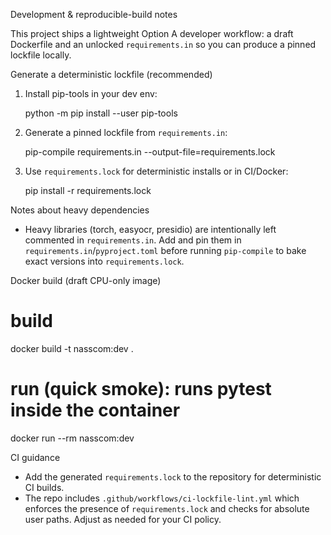 Development & reproducible-build notes

This project ships a lightweight Option A developer workflow: a draft Dockerfile
and an unlocked `requirements.in` so you can produce a pinned lockfile locally.

Generate a deterministic lockfile (recommended)

1) Install pip-tools in your dev env:

   python -m pip install --user pip-tools

2) Generate a pinned lockfile from `requirements.in`:

   pip-compile requirements.in --output-file=requirements.lock

3) Use `requirements.lock` for deterministic installs or in CI/Docker:

   pip install -r requirements.lock

Notes about heavy dependencies
- Heavy libraries (torch, easyocr, presidio) are intentionally left commented
  in `requirements.in`. Add and pin them in `requirements.in`/`pyproject.toml`
  before running `pip-compile` to bake exact versions into `requirements.lock`.

Docker build (draft CPU-only image)

# build
docker build -t nasscom:dev .

# run (quick smoke): runs pytest inside the container
docker run --rm nasscom:dev

CI guidance
- Add the generated `requirements.lock` to the repository for deterministic CI
  builds.
- The repo includes `.github/workflows/ci-lockfile-lint.yml` which enforces the
  presence of `requirements.lock` and checks for absolute user paths. Adjust as
  needed for your CI policy.
